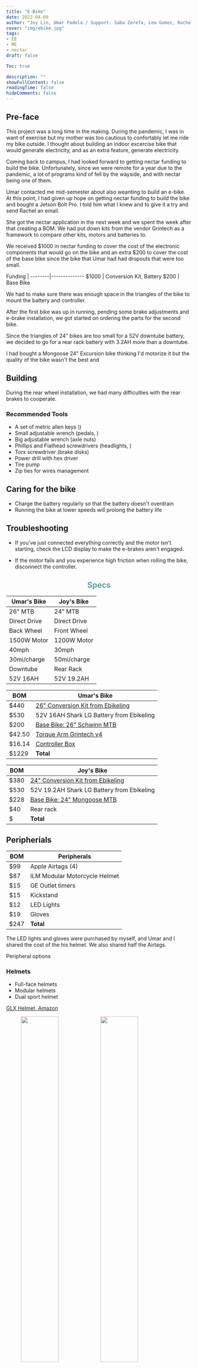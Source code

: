 ```yaml
---
title: "E-Bike"
date: 2022-04-09
author: "Joy Lin, Umar Padela / Support: Saba Zerefa, Leo Gomez, Rachel DeLucas"
cover: "img/ebike.jpg"
tags:
- EE
- ME
- nectar
draft: false

Toc: true

description: ""
showFullContent: false
readingTime: false
hideComments: false
---
```


## Pre-face
This project was a long time in the making. During the pandemic, I was in want of exercise but my mother was too cautious to confortably let me ride my bike outside. I thought about building an indoor excercise bike that would generate electricity, and as an extra feature, generate electricity. 

Coming back to campus, I had looked forward to getting nectar funding to build the bike. Unfortunately, since we were remote for a year due to the pandemic, a lot of programs kind of fell by the wayside, and with nectar being one of them. 


Umar contacted me mid-semester about also weanting to build an e-bike. At this point, I had given up hope on getting nectar funding to build the bike and bought a Jetson Bolt Pro. I told him what I knew and to give it a try and send Rachel an email. 

She got the nectar application in the next week and we spent the week after that creating a BOM. We had put down kits from the vendor Grintech as a framework to compare other kits, motors and batteries to.

We received $1000 in nectar funding to cover the cost of the electronic components that would go on the bike and an extra $200 to cover the cost of the base bike since the bike that Umar had had dropouts that were too small.

Funding | 
--------|--------------
 $1000  | Conversion Kit, Battery
 $200   | Base Bike

We had to make sure there was enough space in the triangles of the bike to mount the battery and controller.

After the first bike was up in running, pending some brake adjustments and e-brake installation, we got started on ordering the parts for the second bike.

Since the triangles of 24" bikes are too small for a 52V downtube battery, we decided to go for a rear rack battery with 3.2AH more than a downtube.

I had bought a Mongoose 24" Excursion bike thinking I'd motorize it but the quality of the bike wasn't the best and 


## Building

During the rear wheel installation, we had many difficulties with the rear brakes to cooperate. 

### Recommended Tools

- A set of metric allen keys ()
- Small adjustable wrench (pedals, )
- Big adjustable wrench (axle nuts)
- Phillips and Flathead screwdrivers (headlights, )
- Torx screwdriver (brake disks)
- Power drill with hex driver
- Tire pump
- Zip ties for wires management

## Caring for the bike

- Charge the battery regularly so that the battery doesn't overdrain
- Running the bike at lower speeds will prolong the battery life
 

## Troubleshooting

- If you've just connected everything correctly and the motor isn't starting, check the LCD display to make the e-brakes aren't engaged.

- If the motor fails and you experience high friction when rolling the bike, disconnect the controller.




<div style="text-align: center; color: cadetblue;">

## Specs
</div>

  Umar's Bike | Joy's Bike
--------------|------------                 
 26" MTB      | 24" MTB
 Direct Drive | Direct Drive
 Back Wheel   | Front Wheel
 1500W Motor  | 1200W Motor
 40mph        | 30mph
 30mi/charge  | 50mi/charge
 Downtube     | Rear Rack
 52V 16AH     | 52V 19.2AH

  BOM   | Umar's Bike
--------|--------------
 $440   | [26" Conversion Kit from Ebikeling](https://ebikeling.com/collections/ebikeling-ebike-conversion-kit/products/1500w-ebike-conversion-kit?variant=39575305453634)
 $530   | 52V 16AH Shark LG Battery from Ebikeling
 $200   | [Base Bike: 26" Schwinn MTB](https://www.walmart.com/ip/seort/651876804)
 $42.50 | [Torque Arm Grintech v4](https://www.amazon.com/Grin-Technologies-Universal-Electric-ebikes/dp/B00K60C67Y/ref=sr_1_6?qid=1649696704&refinements=p_4%3AGrin+Technologies&s=sporting-goods&sr=1-6)
 $16.14 | [Controller Box](https://www.google.com/url?q=https://www.amazon.com/Greenergia-Controller-Electric-Bicycle-Conversion/dp/B07DJD152P/ref%3Dsr_1_2?crid%3DHF468JPGY55H%26keywords%3Debike%2Bcontroller%2Bbox%26qid%3D1649702356%26sprefix%3Debike%2Bcontroller%2Bbox%252Caps%252C67%26sr%3D8-2&sa=D&source=editors&ust=1649966711092154&usg=AOvVaw3FsFpn-nwzO9y2a-_Jo5et)
 $1229  | **Total**

  BOM   | Joy's Bike
--------|--------------
 $380   | [24" Conversion Kit from Ebikeling](https://ebikeling.com/collections/ebikeling-ebike-conversion-kit/products/1500w-ebike-conversion-kit?variant=39575305453634)
 $530   | 52V 19.2AH Shark LG Battery from Ebikeling
 $228   | [Base Bike: 24" Mongoose MTB](https://www.walmart.com/ip/Mongoose-Excursion-mountain-bike-24-inch-wheel-21-speeds-boys-black/702587328?athcpid=702587328&athpgid=AthenaItempage&athcgid=null&athznid=siext&athieid=v0&athstid=CS004&athguid=00-f2251b0ac2d67517c3a14a233e3d6cd5-1997ccdeb4de83b8-01&athancid=null&athena=true&athbdg=L1100)
 $40 | Rear rack
 $  | **Total**


## Peripherials

  BOM   | Peripherals
--------|--------------
 $99    | Apple Airtags (4)
 $87    | ILM Modular Motorcycle Helmet
 $15    | GE Outlet timers
 $15    | Kickstand
 $12    | LED Lights
 $19    | Gloves 
 $247  | **Total**

The LED lights and gloves were purchased by myself, and Umar and I shared the cost of the his helmet. We also shared half the Airtags.

Peripheral options

### Helmets
- Full-face helmets
- Modular helmets
- Dual sport helmet

[GLX Helmet, Amazon](https://www.amazon.com/gp/product/B07886QXKG/ref=ox_sc_saved_title_5?smid=ATVPDKIKX0DER&th=1)



<figure>
  <img class="center" src="/img/umarbasebike.jpeg" width= "49%" style= "float:left"/>
  <img class="center" src="/img/joybasebike.jpeg" width= "49%" style= "float:right"/>
  <figcaption style="width:49%;float:left;"> 26" Schwinn Sidewinder MTB </figcaption>
  <figcaption style="width:49%;float:right;"> 24" Mongoose Excursion MTB </figcaption>
</figure>

<div style="text-align: center; color:cadetblue;">  

## Our Bill of Materials Spreadsheet
</div>

<p><iframe src="https://docs.google.com/spreadsheets/d/e/2PACX-1vQwyxlO9xj8bWD0r1LC0ZSDYVFhdRTCuvQ1t9UUUQUJoYAPM_Gzc5Tt-xLCo0R6OL9gG23v-5dXIlxR/pubhtml?widget=true&amp;headers=false" frameborder="2" width="100%" height="450" allowfullscreen="true" mozallowfullscreen="true" webkitallowfullscreen="true"></iframe></p>


## Massachusetts Bike Laws


## A Special Thanks to

With help from:
- Sebastian Linder-Law (ME)
- Leo Gomez (EE labs)
- Saba Zerefa (EE)
- Mirian Vargas (ME)

Sponsored by Harvard SEAS

<div style="text-align: center;">

## People Gallery
</div>

<figure class = "twoprof">
  <img class="center" src="/img/dragongrace.jpg" width= "48%" style= "float:left"/>
  <img class="center" src="/img/dragongrace.jpg" width= "48%" style= "float:right"/>
  <figcaption class="teams" style="width:48%;float:left;"> Joy Lin, ME </figcaption>
  <figcaption class="teams" style="width:48%;float:right"> Umar Padela, ME </figcaption>
</figure>
<script src="https://utteranc.es/client.js"
        repo="remilarius/project"
        issue-term="pathname"
        theme="github-light"
        crossorigin="anonymous"
        async>
</script>